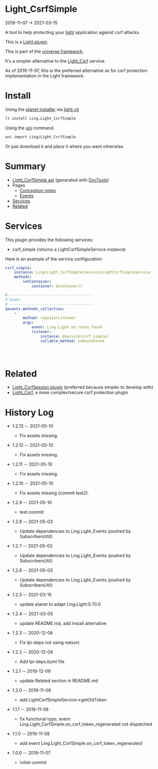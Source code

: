 Light_CsrfSimple
===========
2019-11-07 -> 2021-03-15



A tool to help protecting your [light](https://github.com/lingtalfi/Light) application against csrf attacks.

This is a [Light plugin](https://github.com/lingtalfi/Light/blob/master/doc/pages/plugin.md).

This is part of the [universe framework](https://github.com/karayabin/universe-snapshot).


It's a simpler alternative to the [Light_Csrf](https://github.com/lingtalfi/Light_Csrf) service.


As of 2019-11-07, this is the preferred alternative as for csrf protection implementation in the Light framework.



Install
==========
Using the [planet installer](https://github.com/lingtalfi/Light_PlanetInstaller) via [light-cli](https://github.com/lingtalfi/Light_Cli)
```bash
lt install Ling.Light_CsrfSimple
```

Using the [uni](https://github.com/lingtalfi/universe-naive-importer) command.
```bash
uni import Ling/Light_CsrfSimple
```

Or just download it and place it where you want otherwise.






Summary
===========
- [Light_CsrfSimple api](https://github.com/lingtalfi/Light_CsrfSimple/blob/master/doc/api/Ling/Light_CsrfSimple.md) (generated with [DocTools](https://github.com/lingtalfi/DocTools))
- Pages
    - [Conception notes](https://github.com/lingtalfi/Light_CsrfSimple/blob/master/doc/pages/conception-notes.md)
    - [Events](https://github.com/lingtalfi/Light_CsrfSimple/blob/master/doc/pages/events.md)
- [Services](#services)
- [Related](#related)



Services
=========


This plugin provides the following services:

- csrf_simple (returns a LightCsrfSimpleService instance)




Here is an example of the service configuration:

```yaml
csrf_simple:
    instance: Ling\Light_CsrfSimple\Service\LightCsrfSimpleService
    methods:
        setContainer:
            container: @container()

# --------------------------------------
# hooks
# --------------------------------------
$events.methods_collection:
    -
        method: registerListener
        args:
            event: Ling.Light.on_route_found
            listener:
                instance: @service(csrf_simple)
                callable_method: onRouteFound





```


Related
===========
- [Light_CsrfSession plugin](https://github.com/lingtalfi/Light_CsrfSession) (preferred because simpler to develop with)
- [Light_Csrf](https://github.com/lingtalfi/Light_Csrf), a more complex/secure csrf protection plugin




History Log
=============



- 1.2.13 -- 2021-05-10

    - Fix assets missing.

- 1.2.12 -- 2021-05-10

    - Fix assets missing.

- 1.2.11 -- 2021-05-10

    - Fix assets missing.

- 1.2.10 -- 2021-05-10

    - Fix assets missing (commit test2).

- 1.2.9 -- 2021-05-10

    - test commit
  
- 1.2.8 -- 2021-05-03

    - Update dependencies to Ling.Light_Events (pushed by SubscribersUtil)

- 1.2.7 -- 2021-05-03

    - Update dependencies to Ling.Light_Events (pushed by SubscribersUtil)

- 1.2.6 -- 2021-05-03

    - Update dependencies to Ling.Light_Events (pushed by SubscribersUtil)

- 1.2.5 -- 2021-03-15

    - update planet to adapt Ling.Light:0.70.0
  
- 1.2.4 -- 2021-03-05

    - update README.md, add install alternative

- 1.2.3 -- 2020-12-08

    - Fix lpi-deps not using natsort.

- 1.2.2 -- 2020-12-04

    - Add lpi-deps.byml file

- 1.2.1 -- 2019-12-09

    - update Related section in README.md
    
- 1.2.0 -- 2019-11-08

    - add LightCsrfSimpleService->getOldToken

- 1.1.1 -- 2019-11-08

    - fix functional typo, event Ling.Light_CsrfSimple.on_csrf_token_regenerated not dispatched
    
- 1.1.0 -- 2019-11-08

    - add event Ling.Light_CsrfSimple.on_csrf_token_regenerated
    
- 1.0.0 -- 2019-11-07

    - initial commit
